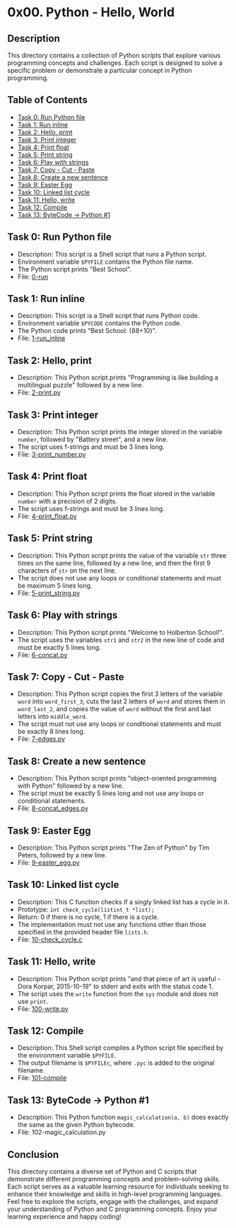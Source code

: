 # 0x00. Python - Hello, World

## Description
This directory contains a collection of Python scripts that explore various programming concepts and challenges. Each script is designed to solve a specific problem or demonstrate a particular concept in Python programming.

## Table of Contents
* [Task 0: Run Python file](#task-0-run-python-file)
* [Task 1: Run inline](#task-1-run-inline)
* [Task 2: Hello, print](#task-2-hello-print)
* [Task 3: Print integer](#task-3-print-integer)
* [Task 4: Print float](#task-4-print-float)
* [Task 5: Print string](#task-5-print-string)
* [Task 6: Play with strings](#task-6-play-with-strings)
* [Task 7: Copy - Cut - Paste](#task-7-copy-cut-paste)
* [Task 8: Create a new sentence](#task-8-create-a-new-sentence)
* [Task 9: Easter Egg](#task-9-easter-egg)
* [Task 10: Linked list cycle](#task-10-linked-list-cycle)
* [Task 11: Hello, write](#task-11-hello-write)
* [Task 12: Compile](#task-12-compile)
* [Task 13: ByteCode -> Python #1](#task-13-bytecode-python-1)

## Task 0: Run Python file
* Description: This script is a Shell script that runs a Python script.
* Environment variable `$PYFILE` contains the Python file name.
* The Python script prints "Best School".
* File: [0-run](./0-run)

## Task 1: Run inline
* Description: This script is a Shell script that runs Python code.
* Environment variable `$PYCODE` contains the Python code.
* The Python code prints "Best School: {88+10}".
* File: [1-run_inline](./1-run_inline)

## Task 2: Hello, print
* Description: This Python script prints "Programming is like building a multilingual puzzle" followed by a new line.
* File: [2-print.py](./2-print.py)

## Task 3: Print integer
* Description: This Python script prints the integer stored in the variable `number`, followed by "Battery street", and a new line.
* The script uses f-strings and must be 3 lines long.
* File: [3-print_number.py](./3-print_number.py)

## Task 4: Print float
* Description: This Python script prints the float stored in the variable `number` with a precision of 2 digits.
* The script uses f-strings and must be 3 lines long.
* File: [4-print_float.py](./4-print_float.py)

## Task 5: Print string
* Description: This Python script prints the value of the variable `str` three times on the same line, followed by a new line, and then the first 9 characters of `str` on the next line.
* The script does not use any loops or conditional statements and must be maximum 5 lines long.
* File: [5-print_string.py](./5-print_string.py)

## Task 6: Play with strings
* Description: This Python script prints "Welcome to Holberton School!".
* The script uses the variables `str1` and `str2` in the new line of code and must be exactly 5 lines long.
* File: [6-concat.py](./6-concat.py)

## Task 7: Copy - Cut - Paste
* Description: This Python script copies the first 3 letters of the variable `word` into `word_first_3`, cuts the last 2 letters of `word` and stores them in `word_last_2`, and copies the value of `word` without the first and last letters into `middle_word`.
* The script must not use any loops or conditional statements and must be exactly 8 lines long.
* File: [7-edges.py](./7-edges.py)

## Task 8: Create a new sentence
* Description: This Python script prints "object-oriented programming with Python" followed by a new line.
* The script must be exactly 5 lines long and not use any loops or conditional statements.
* File: [8-concat_edges.py](./8-concat_edges.py)

## Task 9: Easter Egg
* Description: This Python script prints "The Zen of Python" by Tim Peters, followed by a new line.
* File: [9-easter_egg.py](./9-easter_egg.py)

## Task 10: Linked list cycle
* Description: This C function checks if a singly linked list has a cycle in it.
* Prototype: `int check_cycle(listint_t *list);`
* Return: 0 if there is no cycle, 1 if there is a cycle.
* The implementation must not use any functions other than those specified in the provided header file `lists.h`.
* File: [10-check_cycle.c](./10-check_cycle.c)

## Task 11: Hello, write
* Description: This Python script prints "and that piece of art is useful - Dora Korpar, 2015-10-19" to stderr and exits with the status code 1.
* The script uses the `write` function from the `sys` module and does not use `print`.
* File: [100-write.py](./100-write.py)

## Task 12: Compile
* Description: This Shell script compiles a Python script file specified by the environment variable `$PYFILE`.
* The output filename is `$PYFILEc`, where `.pyc` is added to the original filename.
* File: [101-compile](./101-compile)

## Task 13: ByteCode -> Python #1
* Description: This Python function `magic_calculation(a, b)` does exactly the same as the given Python bytecode.
* File: 102-magic_calculation.py

## Conclusion
This directory contains a diverse set of Python and C scripts that demonstrate different programming concepts and problem-solving skills. Each script serves as a valuable learning resource for individuals seeking to enhance their knowledge and skills in high-level programming languages. Feel free to explore the scripts, engage with the challenges, and expand your understanding of Python and C programming concepts. Enjoy your learning experience and happy coding!
